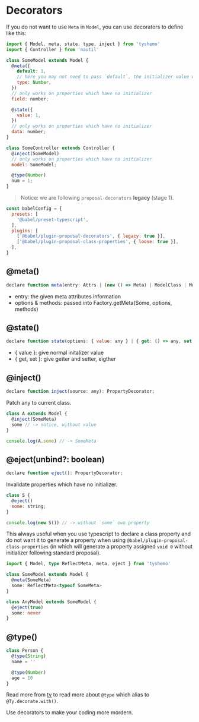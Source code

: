 # Decorators

If you do not want to use `Meta` in `Model`, you can use decorators to define like this:

```js
import { Model, meta, state, type, inject } from 'tyshemo'
import { Controller } from 'nautil'

class SomeModel extends Model {
  @meta({
    default: 1,
    // here you may not need to pass `default`, the initializer value will be used as default value
    type: Number,
  })
  // only works on properties which have no initializer
  field: number;

  @state({
    value: 1,
  })
  // only works on properties which have no initializer
  data: number;
}

class SomeController extends Controller {
  @inject(SomeModel)
  // only works on properties which have no initializer
  model: SomeModel;

  @type(Number)
  num = 1;
}
```

> Notice: we are following `proposal-decorators` **legacy** (stage 1).

```js
const babelConfig = {
  presets: [
    '@babel/preset-typescript',
  ],
  plugins: [
    ['@babel/plugin-proposal-decorators', { legacy: true }],
    ['@babel/plugin-proposal-class-properties', { loose: true }],
  ],
}
```

## @meta()

```js
declare function meta(entry: Attrs | (new () => Meta) | ModelClass | ModelClass[], options?: Attrs, methods?: Factory): PropertyDecorator;
```

- entry: the given meta attributes information
- options & methods: passed into Factory.getMeta(Some, options, methods)

## @state()

```js
declare function state(options: { value: any } | { get: () => any, set: (v: any) => void }): PropertyDecorator;
```

- { value }: give normal initalizer value
- { get, set }: give getter and setter, eigther

## @inject()

```js
declare function inject(source: any): PropertyDecorator;
```

Patch any to current class.

```js
class A extends Model {
  @inject(SomeMeta)
  some // -> notice, without value
}

console.log(A.some) // -> SomeMeta
```

## @eject(unbind?: boolean)

```js
declare function eject(): PropertyDecorator;
```

Invalidate properties which have no initializer.

```js
class S {
  @eject()
  some: string;
}

console.log(new S()) // -> without `some` own property
```

This always useful when you use typescript to declare a class property and do not want it to generate a property when using `@babel/plugin-proposal-class-properties` (in which will generate a property assigned `void 0` without initializer following standard proposal).

```ts
import { Model, type ReflectMeta, meta, eject } from 'tyshemo'

class SomeModel extends Model {
  @meta(SomeMeta)
  some: ReflectMeta<typeof SomeMeta>
}

class AnyModel extends SomeModel {
  @eject(true)
  some: never
}
```

## @type()

```js
class Person {
  @type(String)
  name = ''

  @type(Number)
  age = 10
}
```

Read more from [ty](./ty.md) to read more about `@type` which alias to `@Ty.decorate.with()`.

Use decorators to make your coding more mordern.
